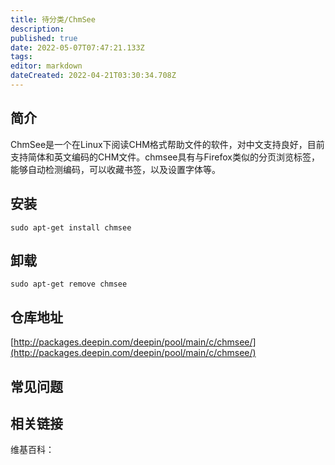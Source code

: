 ```yaml
---
title: 待分类/ChmSee
description: 
published: true
date: 2022-05-07T07:47:21.133Z
tags: 
editor: markdown
dateCreated: 2022-04-21T03:30:34.708Z
---
```


## 简介

ChmSee是一个在Linux下阅读CHM格式帮助文件的软件，对中文支持良好，目前支持简体和英文编码的CHM文件。chmsee具有与Firefox类似的分页浏览标签，能够自动检测编码，可以收藏书签，以及设置字体等。

## 安装

`sudo apt-get install chmsee`

## 卸载

`sudo apt-get remove chmsee`

## 仓库地址

[http://packages.deepin.com/deepin/pool/main/c/chmsee/](http://packages.deepin.com/deepin/pool/main/c/chmsee/)

## 常见问题

## 相关链接

维基百科：
